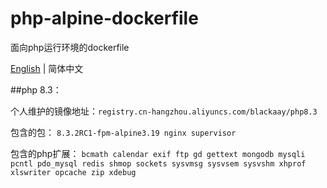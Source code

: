 # php-alpine-dockerfile
面向php运行环境的dockerfile

[English](README.md) | 简体中文

##php 8.3：

个人维护的镜像地址：`registry.cn-hangzhou.aliyuncs.com/blackaay/php8.3`

包含的包：
`8.3.2RC1-fpm-alpine3.19 nginx supervisor `

包含的php扩展：
`bcmath calendar exif ftp gd gettext mongodb mysqli pcntl pdo_mysql redis shmop sockets sysvmsg sysvsem sysvshm xhprof xlswriter opcache zip xdebug`